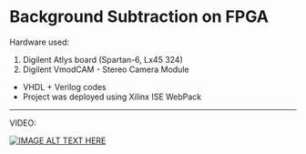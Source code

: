 Background Subtraction on FPGA
==============================

Hardware used:

1. Digilent Atlys board (Spartan-6, Lx45 324)
2. Digilent VmodCAM - Stereo Camera Module

* VHDL + Verilog codes
* Project was deployed using Xilinx ISE WebPack
---
VIDEO:

[![IMAGE ALT TEXT HERE](http://img.youtube.com/vi/eRzhTgve97k/0.jpg)](http://www.youtube.com/watch?v=eRzhTgve97k)